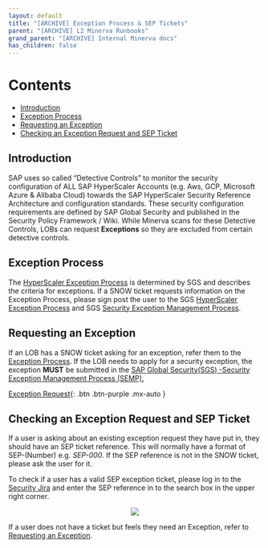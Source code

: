 ```yaml
---
layout: default
title: "[ARCHIVE] Exception Process & SEP Tickets"
parent: "[ARCHIVE] L2 Minerva Runbooks"
grand_parent: "[ARCHIVE] Internal Minerva docs"
has_children: false
---
```


# Contents

- [Introduction](#introduction)
- [Exception Process](#exception-process)
- [Requesting an Exception](#requesting-an-exception)
- [Checking an Exception Request and SEP Ticket](#checking-an-exception-request-and-sep-ticket)

## Introduction

SAP uses so called “Detective Controls” to monitor the security configuration of ALL SAP HyperScaler Accounts (e.g. Aws, GCP, Microsoft Azure & Alibaba Cloud) towards the SAP HyperScaler Security Reference Architecture and configuration standards. These security configuration requirements are defined by SAP Global Security and published in the Security Policy Framework / Wiki. While Minerva scans for these Detective Controls, LOBs can request **Exceptions** so they are excluded from certain detective controls.

## Exception Process

The [HyperScaler Exception Process](https://wiki.wdf.sap.corp/wiki/display/SGSCDDDA/Hyperscaler+Exception+Handling+Processs) is determined by SGS and describes the criteria for exceptions. If a SNOW ticket requests information on the Exception Process, please sign post the user to the SGS [HyperScaler Exception Process](https://wiki.wdf.sap.corp/wiki/display/SGSCDDDA/Hyperscaler+Exception+Handling+Processs) and SGS [Security Exception Management Process](https://wiki.wdf.sap.corp/wiki/pages/viewpage.action?pageId=2377789217).

## Requesting an Exception

If an LOB has a SNOW ticket asking for an exception, refer them to the [Exception Process](https://wiki.wdf.sap.corp/wiki/display/SGSCDDDA/Hyperscaler+Exception+Handling+Processs).
If the LOB needs to apply for a security exception, the exception **MUST** be submitted in the [SAP Global Security(SGS) -Security Exception Management Process (SEMP)](https://wiki.wdf.sap.corp/wiki/x/IS_6jQ)[.](https://wiki.wdf.sap.corp/wiki/pages/viewpage.action?pageId=2377789217)

[Exception Request](https://securityjira.wdf.sap.corp/login.jsp?permissionViolation=true&os_destination=/secure/CreateIssue!default.jspa?pid=16607&issuetype=10000&priority=3){: .btn .btn-purple .mx-auto }

## Checking an Exception Request and SEP Ticket

If a user is asking about an existing exception request they have put in, they should have an SEP ticket reference. This will normally have a format of SEP-(Number) e.g. _SEP-000_. If the SEP reference is not in the SNOW ticket, please ask the user for it.

To check if a user has a valid SEP exception ticket, please log in to the [Security Jira](https://securityjira.wdf.sap.corp/secure/Dashboard.jspa) and enter the SEP reference in to the search box in the upper right corner.

 <p align="center">
      <img width="" height="" align="center" src="/assets/docs-images/runbooks/search_exception.png">
 </p>

If a user does not have a ticket but feels they need an Exception, refer to [Requesting an Exception](#requesting-an-exception).
